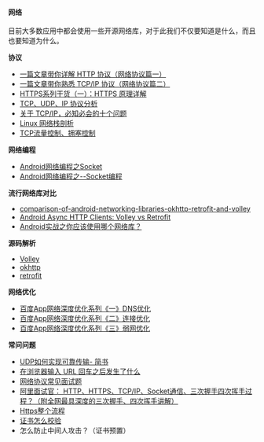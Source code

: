#### 网络
目前大多数应用中都会使用一些开源网络库，对于此我们不仅要知道是什么，而且也要知道为什么。

**协议**
- [一篇文章带你详解 HTTP 协议（网络协议篇一）](https://www.jianshu.com/p/6e9e4156ece3)
- [一篇文章带你熟悉 TCP/IP 协议（网络协议篇二）](https://www.jianshu.com/p/9f3e879a4c9c)
- [HTTPS系列干货（一）：HTTPS 原理详解](https://zhuanlan.zhihu.com/p/27395037)
- [TCP、UDP、IP 协议分析](https://cloud.tencent.com/developer/article/1071325)
- [关于 TCP/IP，必知必会的十个问题](https://juejin.im/post/6844903490595061767#heading-0)
- [Linux 网络栈剖析](https://www.ibm.com/developerworks/cn/linux/l-linux-networking-stack/index.html)
- [TCP流量控制、拥塞控制](https://zhuanlan.zhihu.com/p/37379780)

**网络编程**

- [Android网络编程之Socket](https://segmentfault.com/a/1190000011350889)
- [Android网络编程之--Socket编程](https://www.jianshu.com/p/fb4dfab4eec1)

**流行网络库对比**

- [comparison-of-android-networking-libraries-okhttp-retrofit-and-volley](http://stackoverflow.com/questions/16902716/comparison-of-android-networking-libraries-okhttp-retrofit-and-volley)
- [Android Async HTTP Clients: Volley vs Retrofit](http://blog.csdn.net/hwz2311245/article/details/46845271)
- [Android实战之你应该使用哪个网络库？](https://segmentfault.com/a/1190000003965158)

**源码解析**

- [Volley](http://p.codekk.com/blogs/detail/54cfab086c4761e5001b2542)
- [okhttp](https://www.jianshu.com/p/82f74db14a18)
- [retrofit](https://github.com/android-cn/android-open-project-analysis/tree/master/tool-lib/network/retrofit)

**网络优化**
- [百度App网络深度优化系列《一》DNS优化](https://juejin.im/post/6844904032318832647)
- [百度App网络深度优化系列《二》连接优化](https://juejin.im/post/6844904033715486728)
- [百度App网络深度优化系列《三》弱网优化](https://juejin.im/post/6844904033723875342)

**常问问题**

- [UDP如何实现可靠传输- 简书](https://www.jianshu.com/p/6c73a4585eba)
- [在浏览器输入 URL 回车之后发生了什么](https://juejin.im/post/6844903922084085773)
- [网络协议常见面试题](https://juejin.im/post/6844903975926366216#heading-1)
- [阿里面试官： HTTP、HTTPS、TCP/IP、Socket通信、三次握手四次挥手过程？（附全网最具深度的三次握手、四次挥手讲解）](https://developer.aliyun.com/article/742739)
- [Https整个流程](https://juejin.cn/post/6844903545272041479)
- [证书怎么校验](https://www.yuanmomo.net/2019/07/15/private-public-key/)
- 怎么防止中间人攻击？（证书预置）